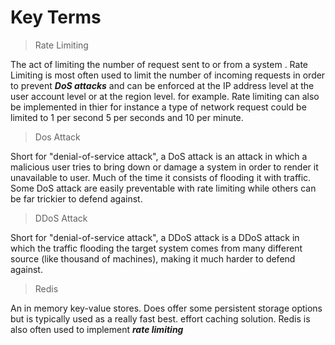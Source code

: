 # Key Terms

> Rate Limiting 
  
  The act of limiting the number of request sent to or from a system . Rate Limiting is most often used to limit the number of incoming requests in order to prevent ***DoS attacks*** and can be enforced at the IP address level at the user account level or at the region level. for example. Rate limiting can also be implemented in thier for instance a type of network request could be limited to 1 per second 5 per seconds and 10 per minute.

> Dos Attack 

  Short for "denial-of-service attack", a DoS attack is an attack in which a malicious user tries to bring down or damage a system in order to render it unavailable to user. Much of the time it consists of flooding it with traffic. Some DoS attack are easily preventable with rate limiting while others can be far trickier to defend against.

> DDoS Attack 
 
  Short for "denial-of-service attack", a DDoS attack is a DDoS attack in which the traffic flooding the target system comes from many different source (like thousand of machines), making it much harder to defend against.

> Redis 

  An in memory key-value stores. Does offer some persistent storage options but is typically used as a really fast best. effort caching solution. Redis is also often used to implement ***rate limiting***